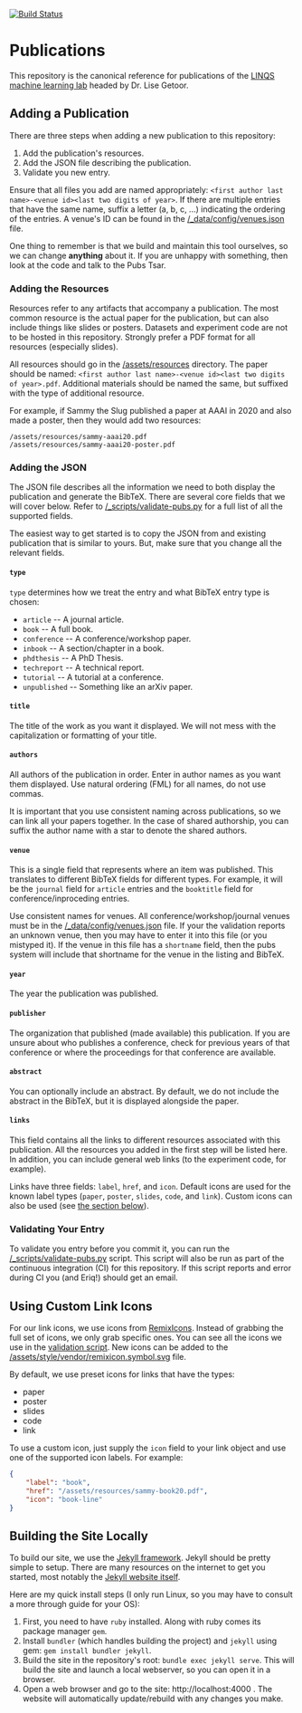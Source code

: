 [![Build Status](https://travis-ci.com/linqs/linqs-website.svg?branch=master)](https://travis-ci.com/linqs/linqs-website)

# Publications

This repository is the canonical reference for publications of the [LINQS machine learning lab](https://linqs.soe.ucsc.edu/) headed by Dr. Lise Getoor.

## Adding a Publication

There are three steps when adding a new publication to this repository:
1) Add the publication's resources.
2) Add the JSON file describing the publication.
3) Validate you new entry.

Ensure that all files you add are named appropriately: `<first author last name>-<venue id><last two digits of year>`.
If there are multiple entries that have the same name, suffix a letter (a, b, c, ...) indicating the ordering of the entries.
A venue's ID can be found in the [/_data/config/venues.json](_data/config/venues.json) file.

One thing to remember is that we build and maintain this tool ourselves, so we can change **anything** about it.
If you are unhappy with something, then look at the code and talk to the Pubs Tsar.

### Adding the Resources

Resources refer to any artifacts that accompany a publication.
The most common resource is the actual paper for the publication, but can also include things like slides or posters.
Datasets and experiment code are not to be hosted in this repository.
Strongly prefer a PDF format for all resources (especially slides).

All resources should go in the [/assets/resources](assets/resources) directory.
The paper should be named: `<first author last name>-<venue id><last two digits of year>.pdf`.
Additional materials should be named the same, but suffixed with the type of additional resource.

For example, if Sammy the Slug published a paper at AAAI in 2020 and also made a poster, then they would add two resources:
```
/assets/resources/sammy-aaai20.pdf
/assets/resources/sammy-aaai20-poster.pdf
```

### Adding the JSON

The JSON file describes all the information we need to both display the publication and generate the BibTeX.
There are several core fields that we will cover below.
Refer to [/_scripts/validate-pubs.py](_scripts/validate-pubs.py) for a full list of all the supported fields.

The easiest way to get started is to copy the JSON from and existing publication that is similar to yours.
But, make sure that you change all the relevant fields.

#### `type`

`type` determines how we treat the entry and what BibTeX entry type is chosen:
- `article` -- A journal article.
- `book` -- A full book.
- `conference` -- A conference/workshop paper.
- `inbook` -- A section/chapter in a book.
- `phdthesis` -- A PhD Thesis.
- `techreport` -- A technical report.
- `tutorial` -- A tutorial at a conference.
- `unpublished` -- Something like an arXiv paper.

#### `title`

The title of the work as you want it displayed.
We will not mess with the capitalization or formatting of your title.

#### `authors`

All authors of the publication in order.
Enter in author names as you want them displayed.
Use natural ordering (FML) for all names, do not use commas.

It is important that you use consistent naming across publications,
so we can link all your papers together.
In the case of shared authorship, you can suffix the author name with a star to denote the shared authors.

#### `venue`

This is a single field that represents where an item was published.
This translates to different BibTeX fields for different types.
For example, it will be the `journal` field for `article` entries and the `booktitle` field for conference/inproceding entries.

Use consistent names for venues.
All conference/workshop/journal venues must be in the [/_data/config/venues.json](_data/config/venues.json) file.
If your the validation reports an unknown venue, then you may have to enter it into this file (or you mistyped it).
If the venue in this file has a `shortname` field, then the pubs system will include that shortname for the venue in the listing and BibTeX.

#### `year`

The year the publication was published.

#### `publisher`

The organization that published (made available) this publication.
If you are unsure about who publishes a conference,
check for previous years of that conference or where the proceedings for that conference are available.

#### `abstract`

You can optionally include an abstract.
By default, we do not include the abstract in the BibTeX, but it is displayed alongside the paper.

#### `links`

This field contains all the links to different resources associated with this publication.
All the resources you added in the first step will be listed here.
In addition, you can include general web links (to the experiment code, for example).

Links have three fields: `label`, `href`, and `icon`.
Default icons are used for the known label types (`paper`, `poster`, `slides`, `code`, and `link`).
Custom icons can also be used (see [the section below](#using-custom-link-icons)).

### Validating Your Entry

To validate you entry before you commit it, you can run the [/_scripts/validate-pubs.py](_scripts/validate-pubs.py) script.
This script will also be run as part of the continuous integration (CI) for this repository.
If this script reports and error during CI you (and Eriq!) should get an email.

## Using Custom Link Icons

For our link icons, we use icons from [RemixIcons](https://remixicon.com/).
Instead of grabbing the full set of icons, we only grab specific ones.
You can see all the icons we use in the [validation script](_scripts/validate-pubs.py).
New icons can be added to the [/assets/style/vendor/remixicon.symbol.svg](assets/style/vendor/remixicon.symbol.svg) file.

By default, we use preset icons for links that have the types:
- paper
- poster
- slides
- code
- link

To use a custom icon, just supply the `icon` field to your link object and use one of the supported icon labels.
For example:
```json
{
    "label": "book",
    "href": "/assets/resources/sammy-book20.pdf",
    "icon": "book-line"
}
```

## Building the Site Locally

To build our site, we use the [Jekyll framework](https://jekyllrb.com/).
Jekyll should be pretty simple to setup.
There are many resources on the internet to get you started, most notably the [Jekyll website itself](https://jekyllrb.com/docs/step-by-step/01-setup/).

Here are my quick install steps (I only run Linux, so you may have to consult a more through guide for your OS):
1) First, you need to have `ruby` installed. Along with ruby comes its package manager `gem`.
2) Install `bundler` (which handles building the project) and `jekyll` using gem: `gem install bundler jekyll`.
3) Build the site in the repository's root: `bundle exec jekyll serve`. This will build the site and launch a local webserver, so you can open it in a browser.
4) Open a web browser and go to the site: http://localhost:4000 . The website will automatically update/rebuild with any changes you make.
